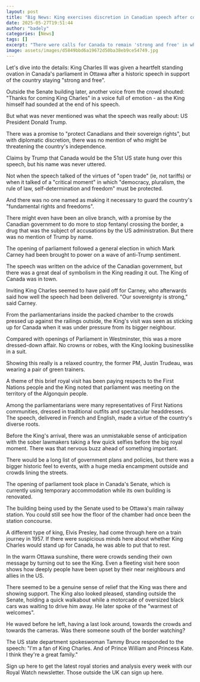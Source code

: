 ```yaml
---
layout: post
title: "Big News: King exercises discretion in Canadian speech after country's row with Trump"
date: 2025-05-27T19:51:44
author: "badely"
categories: [News]
tags: []
excerpt: "There were calls for Canada to remain 'strong and free' in what King Charles called a 'critical moment'."
image: assets/images/d5849bbd6a19672d50ba38eb9ce54749.jpg
---
```


Let's dive into the details: King Charles III was given a heartfelt standing ovation in Canada's parliament in Ottawa after a historic speech in support of the country staying "strong and free".

Outside the Senate building later, another voice from the crowd shouted: "Thanks for coming King Charles" in a voice full of emotion - as the King himself had sounded at the end of his speech.

But what was never mentioned was what the speech was really about: US President Donald Trump.

There was a promise to "protect Canadians and their sovereign rights", but with diplomatic discretion, there was no mention of who might be threatening the country's independence.

Claims by Trump that Canada would be the 51st US state hung over this speech, but his name was never uttered.

Not when the speech talked of the virtues of "open trade" (ie, not tariffs) or when it talked of a "critical moment" in which "democracy, pluralism, the rule of law, self-determination and freedom" must be protected.

And there was no one named as making it necessary to guard the country's "fundamental rights and freedoms".

There might even have been an olive branch, with a promise by the Canadian government to do more to stop fentanyl crossing the border, a drug that was the subject of accusations by the US administration. But there was no mention of Trump by name.

The opening of parliament followed a general election in which Mark Carney had been brought to power on a wave of anti-Trump sentiment.

The speech was written on the advice of the Canadian government, but there was a great deal of symbolism in the King reading it out. The King of Canada was in town.

Inviting King Charles seemed to have paid off for Carney, who afterwards said how well the speech had been delivered. "Our sovereignty is strong," said Carney. 

From the parliamentarians inside the packed chamber to the crowds pressed up against the railings outside, the King's visit was seen as sticking up for Canada when it was under pressure from its bigger neighbour.

Compared with openings of Parliament in Westminster, this was a more dressed-down affair. No crowns or robes, with the King looking businesslike in a suit. 

Showing this really is a relaxed country, the former PM, Justin Trudeau, was wearing a pair of green trainers.

A theme of this brief royal visit has been paying respects to the First Nations people and the King noted that parliament was meeting on the territory of the Algonquin people.

Among the parliamentarians were many representatives of First Nations communities, dressed in traditional outfits and spectacular headdresses. The speech, delivered in French and English, made a virtue of the country's diverse roots.

Before the King's arrival, there was an unmistakable sense of anticipation with the sober lawmakers taking a few quick selfies before the big royal moment. There was that nervous buzz ahead of something important.

There would be a long list of government plans and policies, but there was a bigger historic feel to events, with a huge media encampment outside and crowds lining the streets.

The opening of parliament took place in Canada's Senate, which is currently using temporary accommodation while its own building is renovated.

The building being used by the Senate used to be Ottawa's main railway station. You could still see how the floor of the chamber had once been the station concourse.

A different type of king, Elvis Presley, had come through here on a train journey in 1957. If there were suspicious minds here about whether King Charles would stand up for Canada, he was able to put that to rest.

In the warm Ottawa sunshine, there were crowds sending their own message by turning out to see the King. Even a fleeting visit here soon shows how deeply people have been upset by their near neighbours and allies in the US.

There seemed to be a genuine sense of relief that the King was there and showing support. The King also looked pleased, standing outside the Senate, holding a quick walkabout while a motorcade of oversized black cars was waiting to drive him away. He later spoke of the "warmest of welcomes".

He waved before he left, having a last look around, towards the crowds and towards the cameras. Was there someone south of the border watching?

The US state department spokeswoman Tammy Bruce responded to the speech: "I'm a fan of King Charles. And of Prince William and Princess Kate. I think they're a great family."

Sign up here to get the latest royal stories and analysis every week with our Royal Watch newsletter. Those outside the UK can sign up here.

